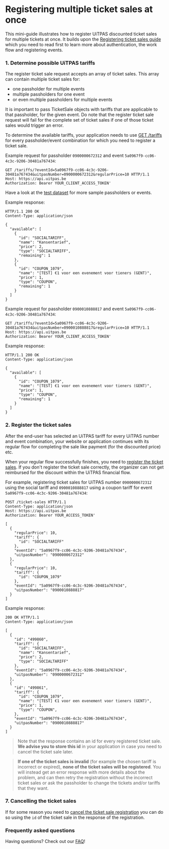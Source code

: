 # Registering multiple ticket sales at once

This mini-guide illustrates how to register UiTPAS discounted ticket sales for multiple tickets at once. It builds upon the [Registering ticket sales guide](/docs/registering-ticket-sales-group.md) which you need to read first to learn more about authentication, the work flow and registering events.

### 1. Determine possible UiTPAS tariffs

The register ticket sale request accepts an array of ticket sales. This array can contain multiple ticket sales for:

*   one passholder for multiple events
*   multiple passholders for one event
*   or even multiple passholders for multiple events

It is important to pass TicketSale objects with tariffs that are applicable to that passholder, for the given event. Do note that the register ticket sale request will fail for the complete set of ticket sales if one of those ticket sales would trigger an error.

To determine the available tariffs, your application needs to use [GET /tariffs](/reference/uitpas.json/paths/~1tariffs/get) for every passholder/event combination for which you need to register a ticket sale.

Example request for passholder `0900000672312` and event `5a0967f9-cc06-4c3c-9206-30481a767434`:

```http
GET /tariffs/?eventId=5a0967f9-cc06-4c3c-9206-30481a767434&uitpasNumber=0900000672312&regularPrice=10 HTTP/1.1
Host: https://api.uitpas.be
Authorization: Bearer YOUR_CLIENT_ACCESS_TOKEN'
```

Have a look at the [test dataset](/docs/test-dataset) for more sample passholders or events.

Example response:

```http
HTTP/1.1 200 OK
Content-Type: application/json

{
  "available": [
    {
      "id": "SOCIALTARIFF",
      "name": "Kansentarief",
      "price": 2,
      "type": "SOCIALTARIFF",
      "remaining": 1
    },
    {
      "id": "COUPON_1079",
      "name": "[TEST] €1 voor een evenement voor tieners (GENT)",
      "price": 1,
      "type": "COUPON",
      "remaining": 1
    }
  ]
}
```

Example request for passholder `0900010888817` and event `5a0967f9-cc06-4c3c-9206-30481a767434`:

```http
GET /tariffs/?eventId=5a0967f9-cc06-4c3c-9206-30481a767434&uitpasNumber=0900010888817&regularPrice=10 HTTP/1.1
Host: https://api.uitpas.be
Authorization: Bearer YOUR_CLIENT_ACCESS_TOKEN'
```

Example response:

```http
HTTP/1.1 200 OK
Content-Type: application/json

{
  "available": [
    {
      "id": "COUPON_1079",
      "name": "[TEST] €1 voor een evenement voor tieners (GENT)",
      "price": 1,
      "type": "COUPON",
      "remaining": 1
    }
  ]
}
```

### 2. Register the ticket sales

After the end-user has selected an UiTPAS tariff for every UiTPAS number and event combination, your website or application continues with its regular flow for completing the sale like payment (for the discounted price) etc.

When your regular flow successfully finishes, you need to [register the ticket sales](/reference/uitpas.json/paths/~1ticket-sales/post). If you don't register the ticket sale correctly, the organizer can not get reimbursed for the discount within the UiTPAS financial flow.

For example, registering ticket sales for UiTPAS number `0900000672312` using the social tariff and `0900010888817` using a coupon tariff for event `5a0967f9-cc06-4c3c-9206-30481a767434`:

```http
POST /ticket-sales HTTP/1.1
Content-Type: application/json
Host: https://api.uitpas.be
Authorization: Bearer YOUR_ACCESS_TOKEN'

[
  {
    "regularPrice": 10,
    "tariff": {
      "id": "SOCIALTARIFF"
    },
    "eventId": "5a0967f9-cc06-4c3c-9206-30481a767434",
    "uitpasNumber": "0900000672312"
  },
  {
    "regularPrice": 10,
    "tariff": {
      "id": "COUPON_1079"
    },
    "eventId": "5a0967f9-cc06-4c3c-9206-30481a767434",
    "uitpasNumber": "0900010888817"
  }  
]
```

Example response:

```http
200 OK HTTP/1.1
Content-Type: application/json

[
  {
    "id": "499860",
    "tariff": {
      "id": "SOCIALTARIFF",
      "name": "Kansentarief",
      "price": 2,
      "type": "SOCIALTARIFF"
    },
    "eventId": "5a0967f9-cc06-4c3c-9206-30481a767434",
    "uitpasNumber": "0900000672312"
  },
  {
    "id": "499861",
    "tariff": {
      "id": "COUPON_1079",
      "name": "[TEST] €1 voor een evenement voor tieners (GENT)",
      "price": 1,
      "type": "COUPON",
    },
    "eventId": "5a0967f9-cc06-4c3c-9206-30481a767434",
    "uitpasNumber": "0900010888817"
  }  
]
```

> Note that the response contains an id for every registered ticket sale. **We advise you to store this id** in your application in case you need to cancel the ticket sale later.

<!-- theme: warning -->

> **If one of the ticket sales is invalid** (for example the chosen tariff is incorrect or expired), **none of the ticket sales will be registered**. You will instead get an error response with more details about the problem, and can then retry the registration without the incorrect ticket sales or ask the passholder to change the tickets and/or tariffs that they want.

### 7. Cancelling the ticket sales

If for some reason you need to [cancel the ticket sale registration](/reference/uitpas.json/paths/~1ticket-sales~1%7BticketSaleId%7D/delete) you can do so using the `id` of the ticket sale in the response of the registration.

### Frequently asked questions

Having questions? Check out our [FAQ](/docs/faq)!

